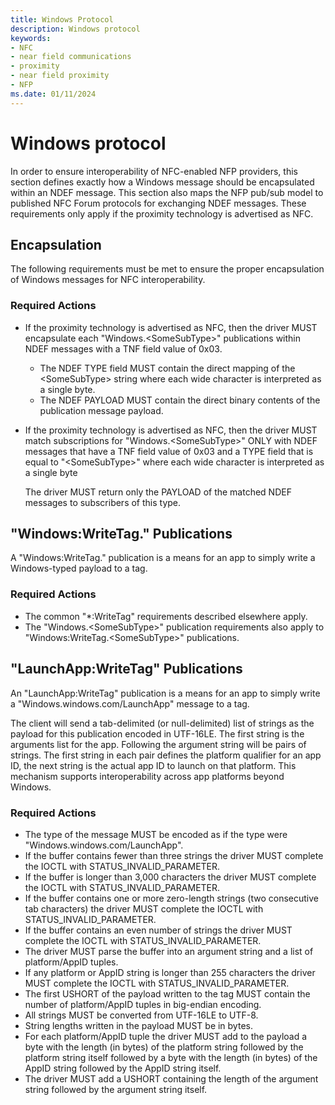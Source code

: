 ```yaml
---
title: Windows Protocol
description: Windows protocol
keywords:
- NFC
- near field communications
- proximity
- near field proximity
- NFP
ms.date: 01/11/2024
---
```


# Windows protocol

In order to ensure interoperability of NFC-enabled NFP providers, this section defines exactly how a Windows message should be encapsulated within an NDEF message. This section also maps the NFP pub/sub model to published NFC Forum protocols for exchanging NDEF messages. These requirements only apply if the proximity technology is advertised as NFC.

## Encapsulation

The following requirements must be met to ensure the proper encapsulation of Windows messages for NFC interoperability.

### Required Actions

- If the proximity technology is advertised as NFC, then the driver MUST encapsulate each "Windows.\<SomeSubType>" publications within NDEF messages with a TNF field value of 0x03.
  - The NDEF TYPE field MUST contain the direct mapping of the \<SomeSubType> string where each wide character is interpreted as a single byte.
  - The NDEF PAYLOAD MUST contain the direct binary contents of the publication message payload.
- If the proximity technology is advertised as NFC, then the driver MUST match subscriptions for "Windows.\<SomeSubType>" ONLY with NDEF messages that have a TNF field value of 0x03 and a TYPE field that is equal to "\<SomeSubType>" where each wide character is interpreted as a single byte

    The driver MUST return only the PAYLOAD of the matched NDEF messages to subscribers of this type.

## "Windows:WriteTag." Publications

A "Windows:WriteTag." publication is a means for an app to simply write a Windows-typed payload to a tag.

### Required Actions

- The common "\*:WriteTag" requirements described elsewhere apply.
- The "Windows.\<SomeSubType>" publication requirements also apply to "Windows:WriteTag.\<SomeSubType>" publications.

## "LaunchApp:WriteTag" Publications

An "LaunchApp:WriteTag" publication is a means for an app to simply write a "Windows.windows.com/LaunchApp" message to a tag.

The client will send a tab-delimited (or null-delimited) list of strings as the payload for this publication encoded in UTF-16LE. The first string is the arguments list for the app. Following the argument string will be pairs of strings. The first string in each pair defines the platform qualifier for an app ID, the next string is the actual app ID to launch on that platform. This mechanism supports interoperability across app platforms beyond Windows.

### Required Actions

- The type of the message MUST be encoded as if the type were "Windows.windows.com/LaunchApp".
- If the buffer contains fewer than three strings the driver MUST complete the IOCTL with STATUS_INVALID_PARAMETER.
- If the buffer is longer than 3,000 characters the driver MUST complete the IOCTL with STATUS_INVALID_PARAMETER.
- If the buffer contains one or more zero-length strings (two consecutive tab characters) the driver MUST complete the IOCTL with STATUS_INVALID_PARAMETER.
- If the buffer contains an even number of strings the driver MUST complete the IOCTL with STATUS_INVALID_PARAMETER.
- The driver MUST parse the buffer into an argument string and a list of platform/AppID tuples.
- If any platform or AppID string is longer than 255 characters the driver MUST complete the IOCTL with STATUS_INVALID_PARAMETER.
- The first USHORT of the payload written to the tag MUST contain the number of platform/AppID tuples in big-endian encoding.
- All strings MUST be converted from UTF-16LE to UTF-8.
- String lengths written in the payload MUST be in bytes.
- For each platform/AppID tuple the driver MUST add to the payload a byte with the length (in bytes) of the platform string followed by the platform string itself followed by a byte with the length (in bytes) of the AppID string followed by the AppID string itself.
- The driver MUST add a USHORT containing the length of the argument string followed by the argument string itself.

